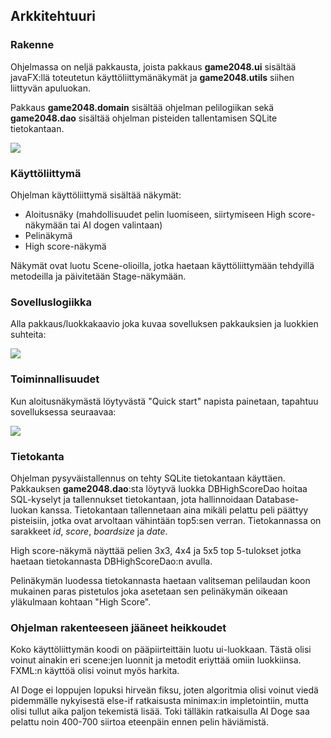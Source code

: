 ## Arkkitehtuuri
### Rakenne
Ohjelmassa on neljä pakkausta, joista pakkaus **game2048.ui** sisältää javaFX:llä toteutetun käyttöliittymänäkymät ja **game2048.utils** siihen liittyvän apuluokan. 

Pakkaus **game2048.domain** sisältää ohjelman pelilogiikan sekä **game2048.dao** sisältää ohjelman pisteiden tallentamisen SQLite tietokantaan.

<img src="https://i.ibb.co/f2YcPDB/Screen-Shot-2020-12-08-at-11-54-04.png">

### Käyttöliittymä
Ohjelman käyttöliittymä sisältää näkymät:
* Aloitusnäky (mahdollisuudet pelin luomiseen, siirtymiseen High score-näkymään tai AI dogen valintaan)
* Pelinäkymä
* High score-näkymä

Näkymät ovat luotu Scene-olioilla, jotka haetaan käyttöliittymään tehdyillä metodeilla ja päivitetään Stage-näkymään. 

### Sovelluslogiikka
Alla pakkaus/luokkakaavio joka kuvaa sovelluksen pakkauksien ja luokkien suhteita:

<img src= "https://i.ibb.co/1ZGPVBC/Screen-Shot-2020-12-08-at-12-18-46.png">

### Toiminnallisuudet 
Kun aloitusnäkymästä löytyvästä "Quick start" napista painetaan, tapahtuu sovelluksessa seuraavaa:

<img src= "https://i.ibb.co/f2dc5DQ/Screen-Shot-2020-11-28-at-16-39-45.png">


### Tietokanta
Ohjelman pysyväistallennus on tehty SQLite tietokantaan käyttäen. Pakkauksen **game2048.dao**:sta löytyvä luokka DBHighScoreDao hoitaa SQL-kyselyt ja tallennukset tietokantaan, jota hallinnoidaan Database-luokan kanssa. Tietokantaan tallennetaan aina mikäli pelattu peli päättyy pisteisiin, jotka ovat arvoltaan vähintään top5:sen verran. Tietokannassa on sarakkeet _id_, _score_, _boardsize_ ja _date_.

High score-näkymä näyttää pelien 3x3, 4x4 ja 5x5 top 5-tulokset jotka haetaan tietokannasta DBHighScoreDao:n avulla. 

Pelinäkymän luodessa tietokannasta haetaan valitseman pelilaudan koon mukainen paras pistetulos joka asetetaan sen pelinäkymän oikeaan yläkulmaan kohtaan "High Score". 

### Ohjelman rakenteeseen jääneet heikkoudet
Koko käyttöliittymän koodi on pääpiirteittäin luotu ui-luokkaan. Tästä olisi voinut ainakin eri scene:jen luonnit ja metodit eriyttää omiin luokkiinsa. FXML:n käyttöä olisi voinut myös harkita.

AI Doge ei loppujen lopuksi hirveän fiksu, joten algoritmia olisi voinut viedä pidemmälle nykyisestä else-if ratkaisusta minimax:in impletointiin, mutta olisi tullut aika paljon tekemistä lisää. Toki tälläkin ratkaisulla AI Doge saa pelattu noin 400-700 siirtoa eteenpäin ennen pelin häviämistä.


